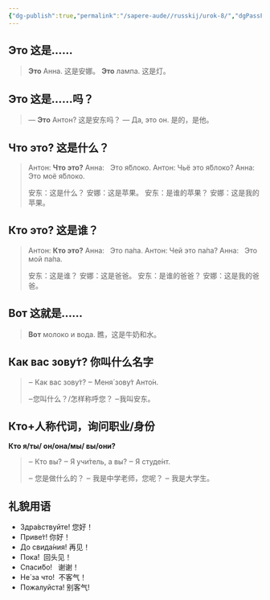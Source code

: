 ```yaml
---
{"dg-publish":true,"permalink":"/sapere-aude//russkij/urok-8/","dgPassFrontmatter":true}
---
```



## Это 这是……

> **Это** Анна. 这是安娜。
> **Это** лампа. 这是灯。

## Это 这是……吗？

> — **Это** Антон? 这是安东吗？
> — Да, это он. 是的，是他。

## Что это? 这是什么？

> Антон: **Что это?**
> Анна:   Это я́блоко.
> Антон: Чьё это я́блоко?
> Анна:   Это моё я́блоко.
> 
> 安东：这是什么？
> 安娜：这是苹果。
> 安东：是谁的苹果？
> 安娜：这是我的苹果。

## Кто это? 这是谁？
> Антон: **Кто это?**
> Анна:   Это па́па.
> Антон: Чей это па́па?
> Анна:   Это мой па́па.
> 
>安东：这是谁？
>安娜：这是爸爸。
>安东：是谁的爸爸？
>安娜：这是我的爸爸。

## Вот 这就是……
> **Вот** молоко и вода. 瞧，这是牛奶和水。


## Как вас зову́т? 你叫什么名字
> ‒ Как вас зову́т?
> ‒ Меня́ зову́т Анто́н.
> 
> ‒您叫什么？/怎样称呼您？
> ‒我叫安东。

## Кто+人称代词，询问职业/身份 
**Кто я/ты/ он/она/мы/ вы/они?**

> ‒ Кто вы?
> ‒ Я учи́тель, а вы?
> ‒ Я студе́нт.
> 
> ‒ 您是做什么的？
> ‒ 我是中学老师，您呢？
> ‒ 我是大学生。


## 礼貌用语

- Здра́вствуйте! 您好！      
- Приве́т! 你好！
- До свида́ния! 再见！      
- Пока́!  回头见！
- Спаси́бо!   谢谢！
- Не́ за что!  不客气！
- Пожалуйста! 别客气!